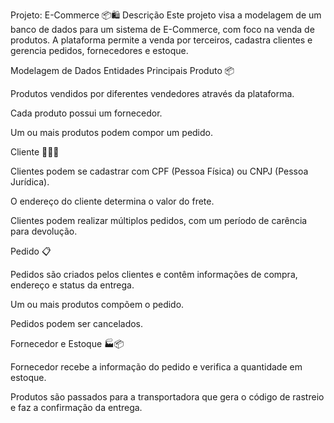 Projeto: E-Commerce 📦🛍️
Descrição
Este projeto visa a modelagem de um banco de dados para um sistema de E-Commerce, com foco na venda de produtos. A plataforma permite a venda por terceiros, cadastra clientes e gerencia pedidos, fornecedores e estoque.

Modelagem de Dados
Entidades Principais
Produto 📦

Produtos vendidos por diferentes vendedores através da plataforma.

Cada produto possui um fornecedor.

Um ou mais produtos podem compor um pedido.

Cliente 🧑‍💼🏢

Clientes podem se cadastrar com CPF (Pessoa Física) ou CNPJ (Pessoa Jurídica).

O endereço do cliente determina o valor do frete.

Clientes podem realizar múltiplos pedidos, com um período de carência para devolução.

Pedido 📋

Pedidos são criados pelos clientes e contêm informações de compra, endereço e status da entrega.

Um ou mais produtos compõem o pedido.

Pedidos podem ser cancelados.

Fornecedor e Estoque 🏭📦

Fornecedor recebe a informação do pedido e verifica a quantidade em estoque.

Produtos são passados para a transportadora que gera o código de rastreio e faz a confirmação da entrega.



